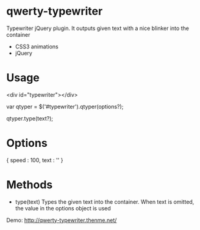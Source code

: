 # qwerty-typewriter
Typewriter jQuery plugin. It outputs given text with a nice blinker into the container

- CSS3 animations
- jQuery

# Usage

&lt;div id="typewriter"&gt;&lt;/div&gt;

var qtyper = $('#typewriter').qtyper(options?);

qtyper.type(text?);

# Options

{
  speed : 100,
  text : ''
}

# Methods

- type(text) 
Types the given text into the container. When text is omitted, the value in the options object is used

Demo:
http://qwerty-typewriter.thenme.net/
